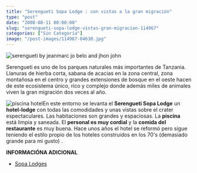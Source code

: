 ```yaml
---
title: "Serengueti Sopa Lodge : con vistas a la gran migración"
type: "post"
date: "2008-08-11 00:00:00"
slug: "serengueti-sopa-lodge-vistas-gran-migracion-114967"
categories: ["Sin Categoría"]
image: "/post-images/114967-84630.jpg"
---
```


![serengueti by jeanmarc jo belo and jhon john](/post-images/114967-84630.jpg "serengueti by jeanmarc jo belo and jhon john")

Serengueti es uno de los parques naturales más importantes de Tanzania. Llanuras de hierba corta, sabana de acacias en la zona central, zona montañosa en el centro y grandes extensiones de bosque en el oeste hacen de este ecosistema único, rico y complejo donde además miles de animales viven la gran migración dos veces al año.

![piscina hotel](/post-images/114967-84629.jpg "piscina hotel")En este entorno se levanta el **Serengueti Sopa Lodge** un **hotel-lodge** con todas las comodidades y unas vistas sobre el crater espectaculares. Las habitaciones son grandes y espaciosas. La **piscina** está limpia y saneada. El **personal es muy cordial** y la **comida del restaurante** es muy buena. Hace unos años el hotel se reformó pero sigue teniendo el estilo propio de los hoteles construidos en los 70's (demasiado grande para mi gusto) .

**INFORMACIÓNA ADICIONAL**

- [Sopa Lodges](http://www.sopalodges.com/serengeti/home.html)